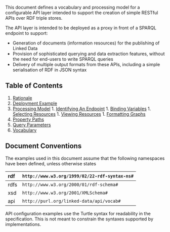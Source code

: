 This document defines a vocabulary and processing model for a configurable API layer intended to support the creation of simple RESTful APIs over RDF triple stores.

The API layer is intended to be deployed as a proxy in front of a SPARQL endpoint to support:

  * Generation of documents (information resources) for the publishing of Linked Data
  * Provision of sophisticated querying and data extraction features, without the need for end-users to write SPARQL queries
  * Delivery of multiple output formats from these APIs, including a simple serialisation of RDF in JSON syntax

## Table of Contents ##

  1. [Rationale](API_Rationale.md)
  1. [Deployment Example](API_Deployment_Example.md)
  1. [Processing Model](API_Processing_Model.md)
    1. [Identifying An Endpoint](API_Identifying_An_Endpoint.md)
    1. [Binding Variables](API_Binding_Variables.md)
    1. [Selecting Resources](API_Selecting_Resources.md)
    1. [Viewing Resources](API_Viewing_Resources.md)
    1. [Formatting Graphs](API_Formatting_Graphs.md)
  1. [Property Paths](API_Property_Paths.md)
  1. [Query Parameters](API_Query_Parameters.md)
  1. [Vocabulary](API_Vocabulary.md)

## Document Conventions ##

The examples used in this document assume that the following namespaces have been defined, unless otherwise states

|rdf|`http://www.w3.org/1999/02/22-rdf-syntax-ns#`|
|:--|:--------------------------------------------|
|rdfs|`http://www.w3.org/2000/01/rdf-schema#`|
|xsd|`http://www.w3.org/2001/XMLSchema#`|
|api|`http://purl.org/linked-data/api/vocab#`|

API configuration examples use the Turtle syntax for readability in the specification. This is not meant to constrain the syntaxes supported by implementations.
